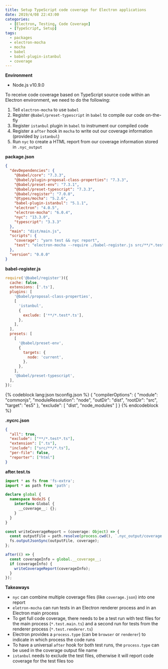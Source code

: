 ```yaml
---
title: Setup TypeScript code coverage for Electron applications
date: 2019/4/08 22:43:00
categories:
  - [Electron, Testing, Code Coverage]
  - [TypeScript, Setup]
tags:
  - packages
  - electron-mocha
  - mocha
  - babel
  - babel-plugin-istanbul
  - coverage
---
```


**Environment**
- Node.js v10.9.0

To receive code coverage based on TypeScript source code within an Electron environment, we need to do the following:

1. Tell `electron-mocha` to use `babel`
1. Register `@babel/preset-typescript` in `babel` to compile our code on-the-fly
1. Register `istanbul` plugin in `babel` to instrument our compiled code
1. Register a `after` hook in `mocha` to write out our coverage information (provided by `istanbul`)
1. Run `nyc` to create a HTML report from our coverage information stored in `.nyc_output`
 

**package.json**

```json
{
  "devDependencies": {
    "@babel/core": "7.3.3",
    "@babel/plugin-proposal-class-properties": "7.3.3",
    "@babel/preset-env": "7.3.1",
    "@babel/preset-typescript": "7.3.3",
    "@babel/register": "7.0.0",
    "@types/mocha": "5.2.6",
    "babel-plugin-istanbul": "5.1.1",
    "electron": "4.0.5",
    "electron-mocha": "6.0.4",
    "nyc": "13.3.0",
    "typescript": "3.3.3"
  },
  "main": "dist/main.js",
  "scripts": {
    "coverage": "yarn test && nyc report",
    "test": "electron-mocha --require ./babel-register.js src/**/*.test.main.ts"
  },
  "version": "0.0.0"
}
```

**babel-register.js**

```js
require('@babel/register')({
  cache: false,
  extensions: ['.ts'],
  plugins: [
    '@babel/proposal-class-properties',
    [
      'istanbul',
      {
        exclude: ['**/*.test*.ts'],
      },
    ],
  ],
  presets: [
    [
      '@babel/preset-env',
      {
        targets: {
          node: 'current',
        },
      },
    ],
    '@babel/preset-typescript',
  ],
});
```

{% codeblock lang:json tsconfig.json %}
{
  "compilerOptions": {
    "module": "commonjs",
    "moduleResolution": "node",
    "outDir": "dist",
    "rootDir": "src",
    "target": "es5"
  },
  "exclude": [
    "dist",
    "node_modules"
  ]
}
{% endcodeblock %}

**.nycrc.json**

```json
{
  "all": true,
  "exclude": ["**/*.test*.ts"],
  "extension": [".ts"],
  "include": ["src/**/*.ts"],
  "per-file": false,
  "reporter": ["html"]
}
```

**after.test.ts**

```ts
import * as fs from 'fs-extra';
import * as path from 'path';

declare global {
  namespace NodeJS {
    interface Global {
      __coverage__: {};
    }
  }
}

const writeCoverageReport = (coverage: Object) => {
  const outputFile = path.resolve(process.cwd(), `.nyc_output/coverage.${process['type']}.json`);
  fs.outputJsonSync(outputFile, coverage);
};

after(() => {
  const coverageInfo = global.__coverage__;
  if (coverageInfo) {
    writeCoverageReport(coverageInfo);
  }
});
```

**Takeaways**

- `nyc` can combine multiple coverage files (like `coverage.json`) into one report
- `eletron-mocha` can run tests in an Electron renderer process and in an Electron main process
- To get full code coverage, there needs to be a test run with test files for the main process (`*.test.main.ts`) and a second run for tests from the renderer process (`*.test.renderer.ts`)
- Electron provides a `process.type` (can be `browser` or `renderer`) to indicate in which process the code runs
- To have a universal `after` hook for both test runs, the `process.type` can be used in the coverage output file name
- `istanbul` needs to exclude the test files, otherwise it will report code coverage for the test files too